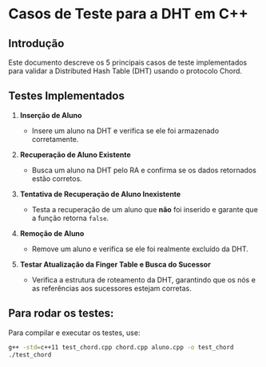 # Casos de Teste para a DHT em C++

##  Introdução
Este documento descreve os 5 principais casos de teste implementados para validar a Distributed Hash Table (DHT) usando o protocolo Chord.

## Testes Implementados

1. **Inserção de Aluno**
   - Insere um aluno na DHT e verifica se ele foi armazenado corretamente.

2. **Recuperação de Aluno Existente**
   - Busca um aluno na DHT pelo RA e confirma se os dados retornados estão corretos.

3. **Tentativa de Recuperação de Aluno Inexistente**
   - Testa a recuperação de um aluno que **não** foi inserido e garante que a função retorna `false`.

4. **Remoção de Aluno**
   - Remove um aluno e verifica se ele foi realmente excluído da DHT.

5. **Testar Atualização da Finger Table e Busca do Sucessor**
   - Verifica a estrutura de roteamento da DHT, garantindo que os nós e as referências aos sucessores estejam corretas.

## Para rodar os testes:
Para compilar e executar os testes, use:

```bash
g++ -std=c++11 test_chord.cpp chord.cpp aluno.cpp -o test_chord
./test_chord
